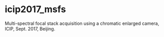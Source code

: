 # icip2017_msfs
Multi-spectral focal stack acquisition using a chromatic enlarged camera, ICIP, Sept. 2017, Beijing.

